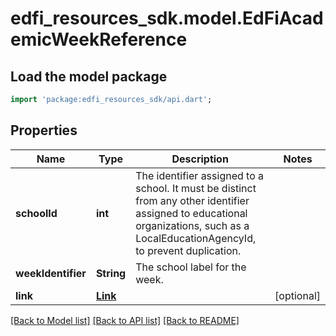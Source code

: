 # edfi_resources_sdk.model.EdFiAcademicWeekReference

## Load the model package
```dart
import 'package:edfi_resources_sdk/api.dart';
```

## Properties
Name | Type | Description | Notes
------------ | ------------- | ------------- | -------------
**schoolId** | **int** | The identifier assigned to a school. It must be distinct from any other identifier assigned to educational organizations, such as a LocalEducationAgencyId, to prevent duplication. | 
**weekIdentifier** | **String** | The school label for the week. | 
**link** | [**Link**](Link.md) |  | [optional] 

[[Back to Model list]](../README.md#documentation-for-models) [[Back to API list]](../README.md#documentation-for-api-endpoints) [[Back to README]](../README.md)


